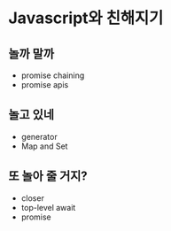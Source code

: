 # Javascript와 친해지기

## 놀까 말까

- promise chaining
- promise apis

## 놀고 있네

- generator
- Map and Set

## 또 놀아 줄 거지?

- closer
- top-level await
- promise
